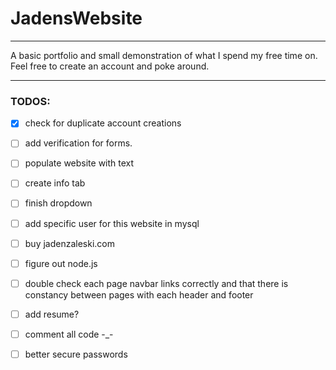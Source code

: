 # JadensWebsite

---

A basic portfolio and small demonstration of what I spend my free time on. Feel free to create an account and poke around.

---

### TODOS:
- [x] check for duplicate account creations
- [ ] add verification for forms.
- [ ] populate website with text
- [ ] create info tab
- [ ] finish dropdown
- [ ] add specific user for this website in mysql
- [ ] buy jadenzaleski.com
- [ ] figure out node.js
- [ ] double check each page navbar links correctly and that there is constancy between pages with each header and footer
- [ ] add resume?
- [ ] comment all code -_-
- [ ] better secure passwords

